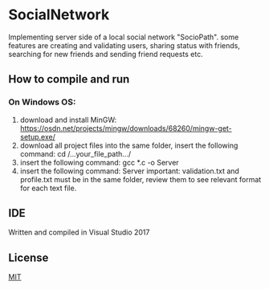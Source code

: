 # SocialNetwork
Implementing server side of a local social network "SocioPath". some features are creating and validating users, sharing status with friends, searching for new friends and sending friend requests etc.

## How to compile and run


### On Windows OS: 
1. download and install MinGW: https://osdn.net/projects/mingw/downloads/68260/mingw-get-setup.exe/
2. download all project files into the same folder, insert the following command: cd /...your_file_path.../
3. insert the following command: gcc *.c -o Server
4. insert the following command: Server
important: validation.txt and profile.txt must be in the same folder, review them to see relevant format for each text file. 


## IDE
Written and compiled in Visual Studio 2017

## License
[MIT](https://choosealicense.com/licenses/mit/)
